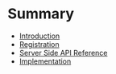 # Summary

* [Introduction](README.md)
* [Registration](registration.md)
* [Server Side API Reference](end_points.md)
* [Implementation](implementation.md)

